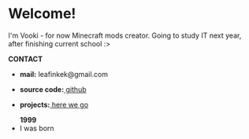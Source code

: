 <h1>Welcome!</h1>
<p>I'm Vooki - for now Minecraft mods creator. Going to study IT next year, after finishing current school :></p>
<p><b>CONTACT</b></p>
  <ul>
    <p><li><b>mail:</b> leafinkek@gmail.com</li></p>
  <p><li><b>source code:</b><a href="https://github.com/Vooki"> github</a></li></p>
  <p><li><b>projects:</b><a href="/projects.md"> here we go</a></li></p>
  </ul>
<ul>
<b>1999</b>
  <li>I was born</li>
  </ul> 

